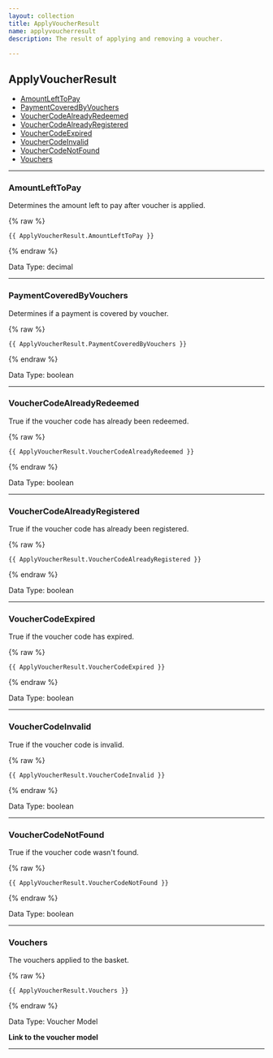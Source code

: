 ```yaml
---
layout: collection
title: ApplyVoucherResult
name: applyvoucherresult
description: The result of applying and removing a voucher. 
 
---
```


## ApplyVoucherResult

* [AmountLeftToPay](#amountlefttopay)
* [PaymentCoveredByVouchers](#paymentcoveredbyvouchers)
* [VoucherCodeAlreadyRedeemed](#vouchercodealreadyredeemed)
* [VoucherCodeAlreadyRegistered](#vouchercodealreadyregistered)
* [VoucherCodeExpired](#vouchercodeexpired)
* [VoucherCodeInvalid](#vouchercodeinvalid)
* [VoucherCodeNotFound](#vouchercodenotfound)
* [Vouchers](#vouchers)

---

<a name="amountlefttopay"></a>
### AmountLeftToPay
Determines the amount left to pay after voucher is applied.

{% raw %}
```liquid
{{ ApplyVoucherResult.AmountLeftToPay }}

```
{% endraw %}

Data Type: decimal

---

<a name="paymentcoveredbyvouchers"></a>
### PaymentCoveredByVouchers
Determines if a payment is covered by voucher.

{% raw %}
```liquid
{{ ApplyVoucherResult.PaymentCoveredByVouchers }}

```
{% endraw %}

Data Type: boolean

---

<a name="vouchercodealreadyredeemed"></a>
### VoucherCodeAlreadyRedeemed
True if the voucher code has already been redeemed.

{% raw %}
```liquid
{{ ApplyVoucherResult.VoucherCodeAlreadyRedeemed }}

```
{% endraw %}

Data Type: boolean

---

<a name="vouchercodealreadyregistered"></a>
### VoucherCodeAlreadyRegistered
True if the voucher code has already been registered.

{% raw %}
```liquid
{{ ApplyVoucherResult.VoucherCodeAlreadyRegistered }}

```
{% endraw %}

Data Type: boolean

---

<a name="vouchercodeexpired"></a>
### VoucherCodeExpired
True if the voucher code has expired.

{% raw %}
```liquid
{{ ApplyVoucherResult.VoucherCodeExpired }}

```
{% endraw %}

Data Type: boolean

---

<a name="vouchercodeinvalid"></a>
### VoucherCodeInvalid
True if the voucher code is invalid.

{% raw %}
```liquid
{{ ApplyVoucherResult.VoucherCodeInvalid }}

```
{% endraw %}

Data Type: boolean

---

<a name="vouchercodenotfound"></a>
### VoucherCodeNotFound
True if the voucher code wasn't found.

{% raw %}
```liquid
{{ ApplyVoucherResult.VoucherCodeNotFound }}

```
{% endraw %}

Data Type: boolean

---

<a name="vouchers"></a>
### Vouchers
The vouchers applied to the basket.

{% raw %}
```liquid
{{ ApplyVoucherResult.Vouchers }}

```
{% endraw %}

Data Type: Voucher Model

__Link to the voucher model__

---		
